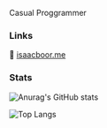 Casual Proggrammer

### Links

🔗 [isaacboor.me](//www.isaacboor.me)
 

### Stats

![Anurag's GitHub stats](https://github-readme-stats.vercel.app/api?username=isaacboor)  

![Top Langs](https://github-readme-stats.vercel.app/api/top-langs/?username=isaacboor&langs_count=10)
